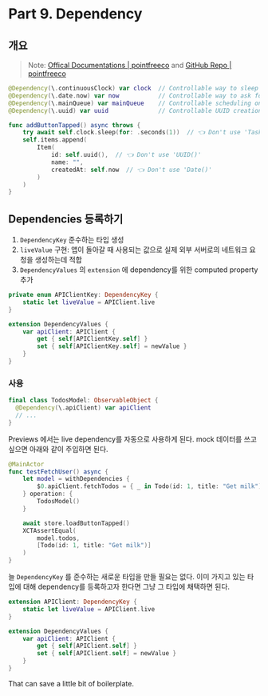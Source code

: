 # Part 9. Dependency

## 개요

> Note: [Offical Documentations | pointfreeco](https://pointfreeco.github.io/swift-dependencies/main/documentation/dependencies) and [GitHub Repo | pointfreeco](https://github.com/pointfreeco/swift-dependencies)

```swift
@Dependency(\.continuousClock) var clock  // Controllable way to sleep a task
@Dependency(\.date.now) var now           // Controllable way to ask for current date
@Dependency(\.mainQueue) var mainQueue    // Controllable scheduling on main queue
@Dependency(\.uuid) var uuid              // Controllable UUID creation
```

```swift
func addButtonTapped() async throws {
    try await self.clock.sleep(for: .seconds(1))  // 👈 Don't use 'Task.sleep'
    self.items.append(
        Item(
            id: self.uuid(),  // 👈 Don't use 'UUID()'
            name: "",
            createdAt: self.now  // 👈 Don't use 'Date()'
        )
    )
}
```

## Dependencies 등록하기

1. `DependencyKey` 준수하는 타입 생성
2. `liveValue` 구현: 앱이 돌아갈 때 사용되는 값으로 실제 외부 서버로의 네트워크 요청을 생성하는데 적합
3. `DependencyValues` 의 `extension` 에 dependency를 위한 computed property 추가

```swift
private enum APIClientKey: DependencyKey {
    static let liveValue = APIClient.live
}

extension DependencyValues {
    var apiClient: APIClient {
        get { self[APIClientKey.self] }
        set { self[APIClientKey.self] = newValue }
    }
}
```

### 사용
```swift
final class TodosModel: ObservableObject {
  @Dependency(\.apiClient) var apiClient
  // ...
}
```
Previews 에서는 live dependency를 자동으로 사용하게 된다.
mock 데이터를 쓰고 싶으면 아래와 같이 주입하면 된다.

```swift
@MainActor
func testFetchUser() async {
    let model = withDependencies {
        $0.apiClient.fetchTodos = { _ in Todo(id: 1, title: "Get milk") }
    } operation: {
        TodosModel()
    }

    await store.loadButtonTapped()
    XCTAssertEqual(
        model.todos,
        [Todo(id: 1, title: "Get milk")]
    )
}
```

늘 `DependencyKey` 를 준수하는 새로운 타입을 만들 필요는 없다. 이미 가지고 있는 타입에 대해 dependency를 등록하고자 한다면 그냥 그 타입에 채택하면 된다.
```swift
extension APIClient: DependencyKey {
    static let liveValue = APIClient.live
}

extension DependencyValues {
    var apiClient: APIClient {
        get { self[APIClient.self] }
        set { self[APIClient.self] = newValue }
    }
}
```
That can save a little bit of boilerplate.
